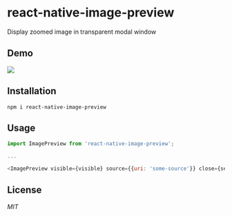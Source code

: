 # react-native-image-preview
Display zoomed image in transparent modal window

## Demo
![](http://i.imgur.com/lekjfbC.gif)

## Installation

```
npm i react-native-image-preview
```

## Usage

```Javascript
import ImagePreview from 'react-native-image-preview';

...

<ImagePreview visible={visible} source={{uri: 'some-source'}} close={setVisibleToFalse} />

```

## License
*MIT*
